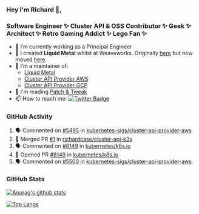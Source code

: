 ### Hey I'm Richard 👋, 

<h3 align="left">Software Engineer ✨ Cluster API & OSS Contributor ✨ Geek ✨ Architect ✨ Retro Gaming Addict ✨ Lego Fan ✨</h3>

- 🔭 I’m currently working as a Principal Engineer
- 📯 I created **Liquid Metal** whilst at Weaveworks. Originally [here](https://github.com/weaveworks-liquidmetal) but now moved [here](https://github.com/liquidmetal-dev).
- 👯 I’m a maintainer of:
  -  [Liquid Metal](https://github.com/liquidmetal-dev)
  -  [Cluster API Provider AWS](https://github.com/kubernetes-sigs/cluster-api-provider-aws)
  -  [Cluster API Provider GCP](https://github.com/kubernetes-sigs/cluster-api-provider-gcp)
- 💬 I'm reading [Patch & Tweak](https://bjooks.com/products/patch-tweak-exploring-modular-synthesis)
- 📫 How to reach me: [![Twitter Badge](https://img.shields.io/badge/-@fruit_case-00acee?style=flat&logo=Twitter&logoColor=white)](https://twitter.com/intent/follow?screen_name=fruit_case "Follow on Twitter")

### GitHub Activity 

<!--START_SECTION:activity-->
1. 🗣 Commented on [#5495](https://github.com/kubernetes-sigs/cluster-api-provider-aws/pull/5495#issuecomment-2936095785) in [kubernetes-sigs/cluster-api-provider-aws](https://github.com/kubernetes-sigs/cluster-api-provider-aws)
2. 🎉 Merged PR [#1](https://github.com/richardcase/cluster-api-k3s/pull/1) in [richardcase/cluster-api-k3s](https://github.com/richardcase/cluster-api-k3s)
3. 🗣 Commented on [#8149](https://github.com/kubernetes/k8s.io/pull/8149#issuecomment-2919331858) in [kubernetes/k8s.io](https://github.com/kubernetes/k8s.io)
4. 💪 Opened PR [#8149](https://github.com/kubernetes/k8s.io/pull/8149) in [kubernetes/k8s.io](https://github.com/kubernetes/k8s.io)
5. 🗣 Commented on [#5500](https://github.com/kubernetes-sigs/cluster-api-provider-aws/pull/5500#issuecomment-2916834405) in [kubernetes-sigs/cluster-api-provider-aws](https://github.com/kubernetes-sigs/cluster-api-provider-aws)
<!--END_SECTION:activity-->

### GitHub Stats

[![Anurag's github stats](https://github-readme-stats.vercel.app/api?username=richardcase&count_private=true&show_icons=true)](https://github.com/anuraghazra/github-readme-stats)

[![Top Langs](https://github-readme-stats.vercel.app/api/top-langs/?username=richardcase&hide=html&layout=compact)](https://github.com/anuraghazra/github-readme-stats)

